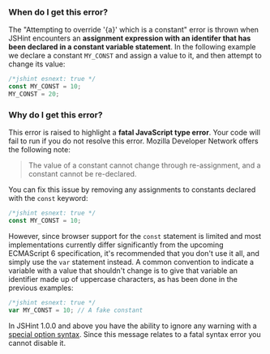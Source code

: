 <!---
{
    "titles": [
        "Attempting to override '{a}' which is a constant",
        "E013"
    ],
    "slugs": [
        "attempting-to-override-a-which-is-a-constant",
        "e013"
    ],
    "linters": [
        "jshint"
    ],
    "author": "jallardice"
}
-->

### When do I get this error?

The "Attempting to override '{a}' which is a constant" error is thrown when
JSHint encounters an **assignment expression with an identifer that has been
declared in a constant variable statement**. In the following example we declare
a constant `MY_CONST` and assign a value to it, and then attempt to change its
value:

<!---
{
    "linter": "jshint"
}
-->
```javascript
/*jshint esnext: true */
const MY_CONST = 10;
MY_CONST = 20;
```

### Why do I get this error?

This error is raised to highlight a **fatal JavaScript type error**. Your code
will fail to run if you do not resolve this error. Mozilla Developer Network
offers the following note:

> The value of a constant cannot change through re-assignment, and a constant
> cannot be re-declared.

You can fix this issue by removing any assignments to constants declared with
the `const` keyword:

<!---
{
    "linter": "jshint"
}
-->
```javascript
/*jshint esnext: true */
const MY_CONST = 10;
```

However, since browser support for the `const` statement is limited and most
implementations currently differ significantly from the upcoming ECMAScript 6
specification, it's recommended that you don't use it all, and simply use the
`var` statement instead. A common convention to indicate a variable with a value
that shouldn't change is to give that variable an identifier made up of
uppercase characters, as has been done in the previous examples:

<!---
{
    "linter": "jshint"
}
-->
```javascript
/*jshint esnext: true */
var MY_CONST = 10; // A fake constant
```

In JSHint 1.0.0 and above you have the ability to ignore any warning with a
[special option syntax][jshintopts]. Since this message relates to a fatal
syntax error you cannot disable it.

[jshintopts]: http://jshint.com/docs/#options
